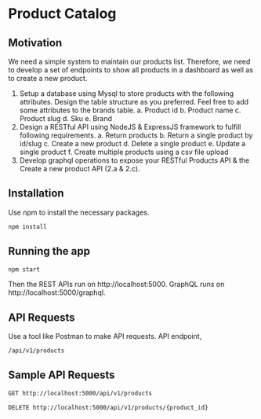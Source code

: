 # Product Catalog

## Motivation

We need a simple system to maintain our products list. Therefore, we need to develop a set of
endpoints to show all products in a dashboard as well as to create a new product.
1. Setup a database using Mysql to store products with the following attributes. Design the
table structure as you preferred. Feel free to add some attributes to the brands table.
a. Product id
b. Product name
c. Product slug
d. Sku
e. Brand
2. Design a RESTful API using NodeJS & ExpressJS framework to fulfill following
requirements.
a. Return products
b. Return a single product by id/slug
c. Create a new product
d. Delete a single product
e. Update a single product
f. Create multiple products using a csv file upload
3. Develop graphql operations to expose your RESTful Products API & the Create a new
product API (2.a & 2.c).

## Installation

Use npm to install the necessary packages.

```bash
npm install
```

## Running the app

```bash
npm start
```
Then the REST APIs run on http://localhost:5000.
GraphQL runs on http://localhost:5000/graphql.

## API Requests

Use a tool like Postman to make API requests. API endpoint,
```bash
/api/v1/products
```

## Sample API Requests


```bash
GET http://localhost:5000/api/v1/products
```
```bash
DELETE http://localhost:5000/api/v1/products/{product_id}
```